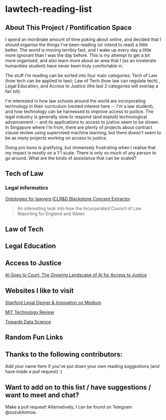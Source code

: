 # lawtech-reading-list


## About This Project / Pontification Space 
I spend an inordinate amount of time poking about online, and decided that I should organise the things I've been reading (or intend to read) a little better. The world is moving terribly fast, and I wake up every day a little more ignorant than I was the day before. This is my attempt to get a bit more organised, and also learn more about an area that I (as an inveterate humanities student) have never been truly comfortable in. 

The stuff I'm reading can be sorted into four main categories: Tech of Law (how tech can be applied to law); Law of Tech (how law can regulate tech) , Legal Education, and Access to Justice (the last 2 categories will overlap a fair bit). 

I'm interested in how law schools around the world are incorporating technology in their curriculum (vested interest here -- I'm a law student), and how technology can be harnessed to improve access to justice. The legal industry is generally slow to respond (and exploit) technological advancement -- and its applications to access to justice seem to be slower. In Singapore where I'm from, there are plenty of projects about contract clause review using supervised machine learning, but there doesn't seem to be as many projects working on access to justice. 

Doing pro bono is gratifying, but immensely frustrating when I realise that my impact is mostly on a 1:1 scale. There is only so much of any person to go around. What are the kinds of assistance that can be scaled? 

## Tech of Law
### Legal informatics 
[Ontologies for lawyers](https://medium.com/legal-design-and-innovation/ontologies-for-lawyers-5c3b9fb23439)
[ICLR&D Blackstone Concept Extractor](https://research.iclr.co.uk/blog/blackstone-concept-extractor)
> An interesting look into how the Incorporated Council of Law Reporting for England and Wales 
## Law of Tech 

## Legal Education

## Access to Justice
[AI Goes to Court: The Growing Landscape of AI for Access to Justice](https://medium.com/legal-design-and-innovation/ai-goes-to-court-the-growing-landscape-of-ai-for-access-to-justice-3f58aca4306f)

## Websites I like to visit 
[Stanford Legal Design & Innovation on Medium](https://medium.com/legal-design-and-innovation) 

[MIT Technology Review](https://www.technologyreview.com/)

[Towards Data Science](https://towardsdatascience.com/)

## Random Fun Links

## Thanks to the following contributors: 
Add your name here if you've put down your own reading suggestions (and have made a pull request) :)

## Want to add on to this list / have suggestions / want to meet and chat? 
Make a pull request! Alternatively, I can be found on Telegram @suzukitomoe. 
